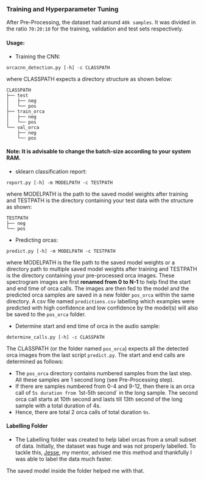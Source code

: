 ### Training and Hyperparameter Tuning

After Pre-Processing, the dataset had around `40k samples`. It was divided in the ratio `70:20:10` for the training, validation and test sets respectively.

#### Usage:

- Training the CNN:

```
orcacnn_detection.py [-h] -c CLASSPATH

```
where CLASSPATH expects a directory structure as shown below:

```
CLASSPATH
├── test
│   ├── neg
│   └── pos
├── train_orca
│   ├── neg
│   └── pos
└── val_orca
    ├── neg
    └── pos
```

#### Note: It is advisable to change the batch-size according to your system RAM.

- sklearn classification report:

```
report.py [-h] -m MODELPATH -c TESTPATH

```
where MODELPATH is the path to the saved model weights after training and TESTPATH is the directory containing your test data with the structure as shown:

```
TESTPATH
├── neg
└── pos
```

- Predicting orcas:

```
predict.py [-h] -m MODELPATH -c TESTPATH

```
where MODELPATH is the file path to the saved model weights or a directory path to multiple saved model weights after training and TESTPATH is the directory containing your pre-processed orca images. These spectrogram images are first **renamed from 0 to N-1** to help find the start and end time of orca calls. The images are then fed to the model and the predicted orca samples are saved in a new folder `pos_orca` within the same directory. A csv file named `predictions.csv` labelling which examples were predicted with high confidence and low confidence by the model(s) will also be saved to the `pos_orca` folder.

- Determine start and end time of orca in the audio sample:

```
determine_calls.py [-h] -c CLASSPATH

```
The CLASSPATH (or the folder named `pos_orca`) expects all the detected orca images from the last script `predict.py`. The start and end calls are determined as follows:
  
  - The `pos_orca` directory contains numbered samples from the last step. All these samples are 1 second long (see Pre-Processing step).
  - If there are samples numbered from 0-4 and 9-12, then there is an orca call of `5s duration from `1st-5th second` in the long sample. The second orca call starts at 10th second and lasts till 13th second of the long sample with a total duration of 4s.
  - Hence, there are total 2 orca calls of total duration `9s`.

#### Labelling Folder

- The Labelling folder was created to help label orcas from a small subset of data. Initially, the dataset was huge and was not properly labelled. To tackle this, [Jesse](https://github.com/yosoyjay), my mentor, advised me this method and thankfully I was able to label the data much faster.

The saved model inside the folder helped me with that.

